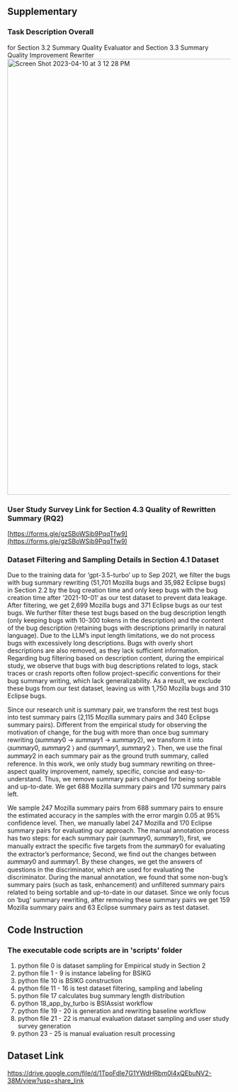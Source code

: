 
## Supplementary
### Task Description Overall 
for Section 3.2 Summary Quality Evaluator and Section 3.3 Summary Quality Improvement Rewriter
<img width="981" alt="Screen Shot 2023-04-10 at 3 12 28 PM" src="https://user-images.githubusercontent.com/129326702/230831059-de3a5c35-33e3-42b4-9cb0-81a9f4961b3a.png">

### User Study Survey Link for Section 4.3 Quality of Rewritten Summary (RQ2)
[https://forms.gle/gzSBoWSib9PqqTfw9](https://forms.gle/gzSBoWSib9PqqTfw9)

### Dataset Filtering and Sampling Details in Section 4.1 Dataset
Due to the training data for ‘gpt-3.5-turbo’ up to Sep 2021, we filter the bugs with bug summary rewriting (51,701 Mozilla bugs and 35,982 Eclipse bugs) in Section 2.2 by the bug creation time and only keep bugs with the bug creation time after ‘2021-10-01’ as our test
dataset to prevent data leakage. After filtering, we get 2,699 Mozilla bugs and 371 Eclipse bugs as our test bugs. We further filter these test bugs based on the bug description length (only keeping bugs with 10-300 tokens in the description) and the content of the bug
description (retaining bugs with descriptions primarily in natural language). Due to the LLM’s input length limitations, we do not process bugs with excessively long descriptions. Bugs with overly short descriptions are also removed, as they lack sufficient information. Regarding bug filtering based on description content, during the empirical study, we observe that bugs with bug descriptions
related to logs, stack traces or crash reports often follow project-specific conventions for their bug summary writing, which lack generalizability. As a result, we exclude these bugs from our test dataset, leaving us with 1,750 Mozilla bugs and 310 Eclipse bugs.

Since our research unit is summary pair, we transform the rest test bugs into test summary pairs (2,115 Mozilla summary pairs and 340 Eclipse summary pairs). Different from the empirical study for observing the motivation of change, for the bug with
more than once bug summary rewriting (𝑠𝑢𝑚𝑚𝑎𝑟𝑦0 → 𝑠𝑢𝑚𝑚𝑎𝑟𝑦1 → 𝑠𝑢𝑚𝑚𝑎𝑟𝑦2), we transform it into ⟨𝑠𝑢𝑚𝑚𝑎𝑟𝑦0, 𝑠𝑢𝑚𝑚𝑎𝑟𝑦2 ⟩ and ⟨𝑠𝑢𝑚𝑚𝑎𝑟𝑦1, 𝑠𝑢𝑚𝑚𝑎𝑟𝑦2 ⟩. Then, we use the final 𝑠𝑢𝑚𝑚𝑎𝑟𝑦2 in each summary pair as the ground truth summary, called reference.
In this work, we only study bug summary rewriting on three-aspect quality improvement, namely, specific, concise and easy-to-understand. Thus, we remove summary pairs changed for being sortable and up-to-date. We get 688 Mozilla summary pairs and 170
summary pairs left.

We sample 247 Mozilla summary pairs from 688 summary pairs to ensure the estimated accuracy in the samples with the error margin 0.05 at 95% confidence level. Then, we manually label 247 Mozilla and 170 Eclipse summary pairs for evaluating our approach.
The manual annotation process has two steps: for each summary pair ⟨𝑠𝑢𝑚𝑚𝑎𝑟𝑦0, 𝑠𝑢𝑚𝑚𝑎𝑟𝑦1⟩, first, we manually extract the specific five targets from the 𝑠𝑢𝑚𝑚𝑎𝑟𝑦0 for evaluating the extractor’s performance; Second, we find out the changes between 𝑠𝑢𝑚𝑚𝑎𝑟𝑦0 and
𝑠𝑢𝑚𝑚𝑎𝑟𝑦1. By these changes, we get the answers of questions in the discriminator, which are used for evaluating the discriminator.
During the manual annotation, we found that some non-bug’s summary pairs (such as task, enhancement) and unfiltered summary pairs related to being sortable and up-to-date in our dataset. Since we only focus on ‘bug’ summary rewriting, after removing these
summary pairs we get 159 Mozilla summary pairs and 63 Eclipse summary pairs as test dataset.

## Code Instruction
### The executable code scripts are in 'scripts' folder

1. python file 0 is dataset sampling for Empirical study in Section 2
2. python file 1 - 9 is instance labeling for BSIKG
3. python file 10 is BSIKG construction
4. python file 11 - 16 is test dataset filtering, sampling and labeling
5. python file 17 calculates bug summary length distribution
6. python 18_app_by_turbo is BSIAssist workflow
7. python file 19 - 20 is generation and rewriting baseline workflow
8. python file 21 - 22 is manual evaluation dataset sampling and user study survey generation 
9. python 23 - 25 is manual evaluation result processing

## Dataset Link
https://drive.google.com/file/d/1TpoFdle7G1YWdHRbm0l4xQEbuNV2-38M/view?usp=share_link
